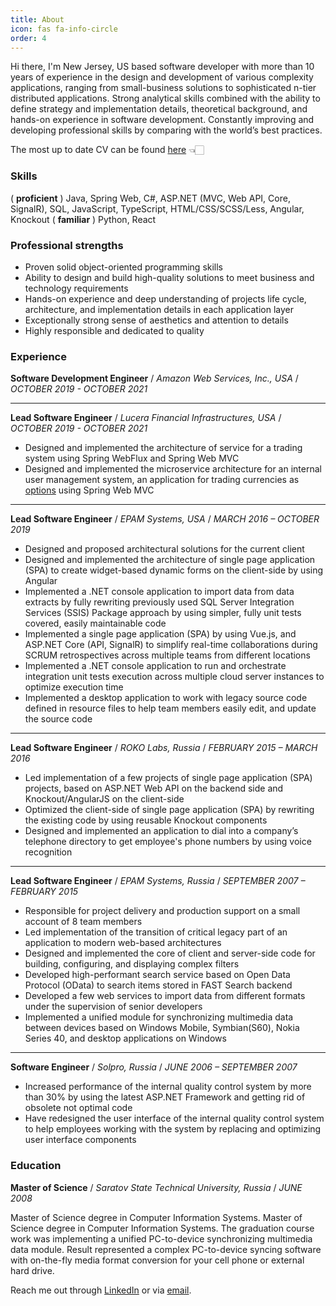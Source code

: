 ```yaml
---
title: About
icon: fas fa-info-circle
order: 4
---
```


Hi there, I'm New Jersey, US based software developer with more than 10 years of experience in the design and development of various complexity applications, ranging from small-business solutions to sophisticated n-tier distributed applications. Strong analytical skills combined with the ability to define strategy and implementation details, theoretical background, and hands-on experience in software development. Constantly improving and developing professional skills by comparing with the world’s best practices.

The most up to date CV can be found [here](https://bit.ly/3a1zrEw) 👈🏻

### Skills

( **proficient** ) Java, Spring Web, C#, ASP.NET (MVC, Web API, Core, SignalR), SQL, JavaScript, TypeScript, HTML/CSS/SCSS/Less, Angular, Knockout ( **familiar** ) Python, React

### Professional strengths

- Proven solid object-oriented programming skills
- Ability to design and build high-quality solutions to meet business and technology requirements
- Hands-on experience and deep understanding of projects life cycle, architecture, and implementation details in each application layer
- Exceptionally strong sense of aesthetics and attention to details
- Highly responsible and dedicated to quality

### Experience

**Software Development Engineer** / _Amazon Web Services, Inc., USA_ / _OCTOBER 2019 - OCTOBER 2021_

---

**Lead Software Engineer** / _Lucera Financial Infrastructures, USA_ / _OCTOBER 2019 - OCTOBER 2021_

- Designed and implemented the architecture of service for a trading system using Spring WebFlux and Spring Web MVC
- Designed and implemented the microservice architecture for an internal user management system, an application for trading currencies as [options](https://www.investopedia.com/terms/o/option.asp) using Spring Web MVC

---

**Lead Software Engineer** / _EPAM Systems, USA_ / _MARCH 2016 – OCTOBER 2019_

- Designed and proposed architectural solutions for the current client
- Designed and implemented the architecture of single page application (SPA) to create widget-based dynamic forms on the client-side by using Angular
- Implemented a .NET console application to import data from data extracts by fully rewriting previously used SQL Server Integration Services (SSIS) Package approach by using simpler, fully unit tests covered, easily maintainable code
- Implemented a single page application (SPA) by using Vue.js, and ASP.NET Core (API, SignalR) to simplify real-time collaborations during SCRUM retrospectives across multiple teams from different locations
- Implemented a .NET console application to run and orchestrate integration unit tests execution across multiple cloud server instances to optimize execution time
- Implemented a desktop application to work with legacy source code defined in resource files to help team members easily edit, and update the source code

---

**Lead Software Engineer** / _ROKO Labs, Russia_ / _FEBRUARY 2015 – MARCH 2016_

- Led implementation of a few projects of single page application (SPA) projects, based on ASP.NET Web API on the backend side and Knockout/AngularJS on the client-side
- Optimized the client-side of single page application (SPA) by rewriting the existing code by using reusable Knockout components
- Designed and implemented an application to dial into a company’s telephone directory to get employee's phone numbers by using voice recognition

---

**Lead Software Engineer** / _EPAM Systems, Russia_ / _SEPTEMBER 2007 – FEBRUARY 2015_

- Responsible for project delivery and production support on a small account of 8 team members
- Led implementation of the transition of critical legacy part of an application to modern web-based architectures
- Designed and implemented the core of client and server-side code for building, configuring, and displaying complex filters
- Developed high-performant search service based on Open Data Protocol (OData) to search items stored in FAST Search backend
- Developed a few web services to import data from different formats under the supervision of senior developers
- Implemented a unified module for synchronizing multimedia data between devices based on Windows Mobile, Symbian(S60), Nokia Series 40, and desktop applications on Windows

---

**Software Engineer** / _Solpro, Russia_ / _JUNE 2006 – SEPTEMBER 2007_

- Increased performance of the internal quality control system by more than 30% by using the latest ASP.NET Framework and getting rid of obsolete not optimal code
- Have redesigned the user interface of the internal quality control system to help employees working with the system by replacing and optimizing user interface components

### Education

**Master of Science** / _Saratov State Technical University, Russia_ / _JUNE 2008_

Master of Science degree in Computer Information Systems. Master of Science degree in Computer Information Systems. The graduation course work was implementing a unified PC-to-device synchronizing multimedia data module. Result represented a complex PC-to-device syncing software with on-the-fly media format conversion for your cell phone or external hard drive.

Reach me out through [LinkedIn](https://www.linkedin.com/in/fisenkodv/) or via [email](mailto:dmitry@fisenko.net).
